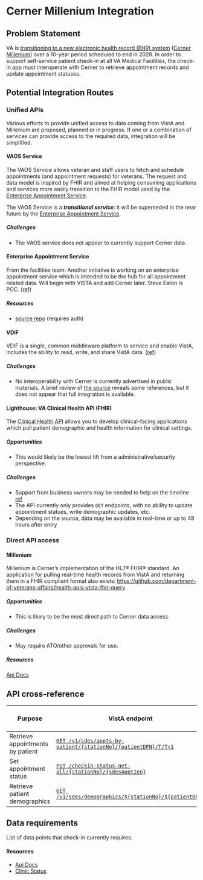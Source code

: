 # Cerner Millenium Integration

## Problem Statement

VA is [transitioning to a new electronic health record (EHR) system](https://www.ehrm.va.gov) ([Cerner Millenium](https://www.cerner.com/solutions/health-systems)) over a 10-year period scheduled to end in 2028. In order to support self-service patient check-in at all VA Medical Facilities, the check-in app must interoperate with Cerner to retrieve appointment records and update appointment statuses.

## Potential Integration Routes

### Unified APIs

Various efforts to provide unified access to data coming from VistA and Millenium are proposed, planned or in progress. If one or a combination of services can provide access to the required data, integration will be simplified.

#### VAOS Service

The VAOS Service allows veteran and staff users to fetch and schedule appointments (and appointment requests) for 
veterans. The request and data model is inspired by FHIR and aimed at helping consuming applications and services more
easily transition to the FHIR model used by the 
[Enterprise Appointment Service](https://coderepo.mobilehealth.va.gov/projects/CSS/repos/enterprise-appointment-service/browse).

The VAOS Service is a **_transitional service_**: it will be superseded in the near future by the [Enterprise Appointment
Service](https://coderepo.mobilehealth.va.gov/projects/CSS/repos/enterprise-appointment-service/browse).

##### Challenges

- The VAOS service does not appear to currently support Cerner data.

#### Enterprise Appointment Service

From the facilities team: Another initiative is working on an enterprise appointment service which is intended to be the hub for all appointment related data. Will begin with VISTA and add Cerner later. Steve Eaton is POC. ([ref](https://github.com/department-of-veterans-affairs/va.gov-team/issues/30209#issuecomment-936648507)) 

##### Resources

- [source repo](https://coderepo.mobilehealth.va.gov/projects/CSS/repos/enterprise-appointment-service/browse) (requires auth)

#### VDIF

VDIF is a single, common middleware platform to service and enable VistA, includes the ability to read, write, and share VistA data. ([ref](https://github.com/department-of-veterans-affairs/vdif-ep-devops))

##### Challenges

- No interoperability with Cerner is currently advertised in public materials. A brief review of [the source](https://github.com/department-of-veterans-affairs/Redacted-Public-Release-VDIF-EP-v2.34.0-May-2021) reveals some references, but it does not appear that full integration is available.

#### Lighthouse: VA Clinical Health API (FHIR)

The [Clinical Health API](https://developer.va.gov/explore/health/docs/clinical_health?version=current) allows you to develop clinical-facing applications which pull patient demographic and health information for clinical settings.

##### Opportunities

- This would likely be the lowest lift from a administrative/security perspective.

##### Challenges

- Support from business owners may be needed to help on the timeline [ref](https://dsva.slack.com/archives/C01DGGY71T9/p1634592825245500?thread_ts=1627066655.430300&cid=C01DGGY71T9)
- The API currently only provides `GET` endpoints, with no ability to update appointment statues, write demographic updates, etc.
- Depending on the source, data may be available in real-time or up to 48 hours after entry 

### Direct API access

#### Millenium

Millenium is Cerner’s implementation of the HL7® FHIR® standard. An application for pulling real-time health records from VistA and returning them in a FHIR compliant format also exists: https://github.com/department-of-veterans-affairs/health-apis-vista-fhir-query

##### Opportunities

- This is likely to be the most direct path to Cerner data access.

##### Challenges

- May require ATO/other approvals for use.

##### Resources

[Api Docs](https://fhir.cerner.com/millennium/overview/)


## API cross-reference

| Purpose  | VistA endpoint | VistA Required Params | Millenium Endpoint | Millenium Required Params |
| -------- | -------------- | --------------------- | ------------------ | ------------------------- |
| Retrieve appointments by patient | [`GET /v1/sdes/appts-by-patient/{stationNo}/{patientDFN}/T/T+1`](https://github.com/department-of-veterans-affairs/chip#multiple-appointments) | `stationNo`, `patientDFN` | [`GET /Appointment?:parameters`](https://fhir.cerner.com/millennium/r4/base/workflow/appointment/#search) | `patient`, `location`, `practitioner` |
| Set appointment status | [`PUT /checkin-status-get-all/{stationNo}/{sdesApptIen}`](https://github.com/department-of-veterans-affairs/chip#multiple-appointments) | `stationNo`, `sdesApptIen` | [`PATCH /Appointment/:id`](https://fhir.cerner.com/millennium/r4/base/workflow/appointment/#example---update-status-to-booked) | `id` |
| Retrieve patient demographics | [`GET /v1/sdes/demographics/${stationNo}/${patientDFN}`](https://github.com/department-of-veterans-affairs/chip/blob/3aa487837da7fa37b2620005f1371ed3f0f2acbe/layers/utilities/nodejs/vistaService.js#L65) | `stationNo`, `patientDFN` | [`GET /Patient/:id`](https://fhir.cerner.com/millennium/r4/base/individuals/patient/#retrieve-by-id) | `id` |

## Data requirements

List of data points that check-in currently requires.

#### Resources

- [Api Docs](https://developer.va.gov/explore/health/docs/clinical_health?version=current)
- [Clinic Status](https://github.com/department-of-veterans-affairs/health-apis-vista-fhir-query/wiki)
